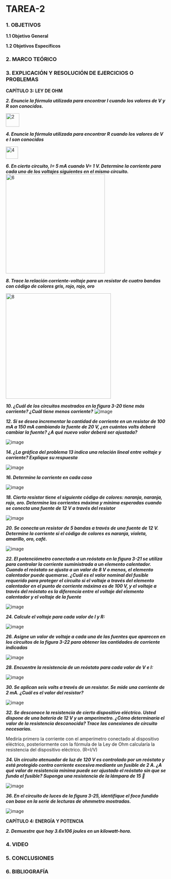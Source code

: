 # TAREA-2
### 1. OBJETIVOS 

**1.1 Objetivo General**

**1.2 Objetivos Específicos**

### 2. MARCO TEÓRICO

### 3. EXPLICACIÓN Y RESOLUCIÓN DE EJERCICIOS O PROBLEMAS 

**CAPÍTULO 3: LEY DE OHM**

***2. Enuncie la fórmula utilizada para encontrar I cuando los valores de V y R son conocidos.***

<img width="42" alt="2" src="https://user-images.githubusercontent.com/116696484/202530366-aa7da3fc-6e77-440d-8b5a-ce9ae734a174.PNG">

***4. Enuncie la fórmula utilizada para encontrar R cuando los valores de V e I son conocidos***

<img width="38" alt="4" src="https://user-images.githubusercontent.com/116696484/202530528-bbde186f-ea21-41ad-86f0-39d66ea0146e.PNG">

***6. En cierto circuito, I= 5 mA cuando V= 1 V. Determine la corriente para cada uno de los voltajes siguientes en el mismo circuito.***
<img width="310" alt="6" src="https://user-images.githubusercontent.com/116696484/202530708-8a4759d1-eb69-446b-97db-5019b7b19d6b.PNG">

***8. Trace la relación corriente-voltaje para un resistor de cuatro bandas con código de colores gris, rojo, rojo, oro***

<img width="329" alt="8" src="https://user-images.githubusercontent.com/116696484/202530896-e9c2cc75-8ed5-4086-b03c-b7811fb520d7.PNG">

***10. ¿Cuál de los circuitos mostrados en la figura 3-20 tiene más corriente? ¿Cuál tiene menos corriente?***
![image](https://user-images.githubusercontent.com/116696484/202531397-bbbecf9b-0a95-415e-8cf1-3d7ee4aedbb9.png)

***12. Si se desea incrementar la cantidad de corriente en un resistor de 100 mA a 150 mA cambiando la fuente de 20 V, ¿en cuántos volts deberá cambiar la fuente? ¿A qué nuevo valor deberá ser ajustada?***

![image](https://user-images.githubusercontent.com/116696484/202531852-a5ce779d-8d78-4ab0-8668-a0a33e42783e.png)

***14. ¿La gráfica del problema 13 indica una relación lineal entre voltaje y corriente? Explique su respuesta***

![image](https://user-images.githubusercontent.com/116696484/202532132-8a6a03ee-03ea-4f4a-abdb-dca58053f6c7.png)

***16. Determine la corriente en cada caso***

![image](https://user-images.githubusercontent.com/116696484/202532250-99fda6b3-bacd-4919-9e3b-90d4564004db.png)

***18. Cierto resistor tiene el siguiente código de colores: naranja, naranja, rojo, oro. Determine las corrientes máxima y mínima esperadas cuando se conecta una fuente de 12 V a través del resistor***

![image](https://user-images.githubusercontent.com/116696484/202532432-062c4516-7149-4d80-996e-aa0b564ae0bd.png)

***20. Se conecta un resistor de 5 bandas a través de una fuente de 12 V. Determine la corriente si el código de colores es naranja, violeta, amarillo, oro, café.***

![image](https://user-images.githubusercontent.com/116696484/202532614-e804f363-6778-490b-9435-3e07b7f86c05.png)

***22. El potenciómetro conectado a un reóstato en la figura 3-21 se utiliza para controlar la corriente suministrada a un elemento calentador. Cuando el reóstato se ajusta a un valor de 8 V o menos, el elemento calentador puede quemarse. ¿Cuál es el valor nominal del fusible requerido para proteger el circuito si el voltaje a través del elemento calentador en el punto de corriente máxima es de 100 V, y el voltaje a través del reóstato es la diferencia entre el voltaje del elemento calentador y el voltaje de la fuente***

![image](https://user-images.githubusercontent.com/116696484/202533027-6cd461ab-6744-4bd8-adb6-5d0f319091fc.png)

***24. Calcule el voltaje para cada valor de I y R:***

![image](https://user-images.githubusercontent.com/116696484/202533429-7062ba70-6ddf-40da-8f42-9346ebe2ab15.png)

***26. Asigne un valor de voltaje a cada una de las fuentes que aparecen en los circuitos de la figura 3-22 para obtener las cantidades de corriente indicadas***

![image](https://user-images.githubusercontent.com/116696484/202533543-daff5cfb-5b9d-4bfe-96fc-f07a4b53276c.png)

***28. Encuentre la resistencia de un reóstato para cada valor de V e I:***

![image](https://user-images.githubusercontent.com/116696484/202533642-e8668b49-4d5a-40c6-a40a-dcb3ab156e1e.png)

***30. Se aplican seis volts a través de un resistor. Se mide una corriente de 2 mA. ¿Cuál es el valor del resistor?***

![image](https://user-images.githubusercontent.com/116696484/202533831-6f7436c4-4c4a-42a1-baf5-9e5730fe9cc9.png)

***32. Se desconoce la resistencia de cierto dispositivo eléctrico. Usted dispone de una batería de 12 V y un amperímetro. ¿Cómo determinaría el valor de la resistencia desconocida? Trace las conexiones de circuito necesarias.***

Mediría primero la corriente con el amperímetro conectado al dispositivo eléctrico, posteriormente con la fórmula de la Ley de Ohm calcularía la resistencia del dispositivo eléctrico. (R=I/V)

***34. Un circuito atenuador de luz de 120 V es controlado por un reóstato y está protegido contra corriente excesiva mediante un fusible de 2 A. ¿A qué valor de resistencia mínima puede ser ajustado el reóstato sin que se funda el fusible? Suponga una resistencia de la lámpara de 15 ***

![image](https://user-images.githubusercontent.com/116696484/202534071-51c0e758-6d09-4887-8765-1d3536751a85.png)

***36. En el circuito de luces de la figura 3-25, identifique el foco fundido con base en la serie de lecturas de ohmmetro mostradas.***

![image](https://user-images.githubusercontent.com/116696484/202534176-54301058-2727-4acb-bef3-cada775927a0.png)

**CAPÍTULO 4: ENERGÍA Y POTENCIA**

***2. Demuestre que hay 3.6x106 joules en un kilowatt-hora.***


### 4. VIDEO

### 5. CONCLUSIONES 

### 6. BIBLIOGRAFÍA 

